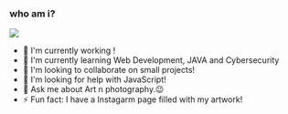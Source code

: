 <h3>who am i?</h3>

<img src="https://github.com/hunteeX/hunteeX/blob/main/image%20(1).webp">

- 🔭 I'm currently working !
 - 🌱 I'm currently learning Web Development, JAVA and Cybersecurity
 - 👯 I'm looking to collaborate on small projects!
 - 🤔 I'm looking for help with JavaScript!
 - 💬 Ask me about Art n photography.😉
 - ⚡ Fun fact: I have a Instagarm page filled with my artwork!

